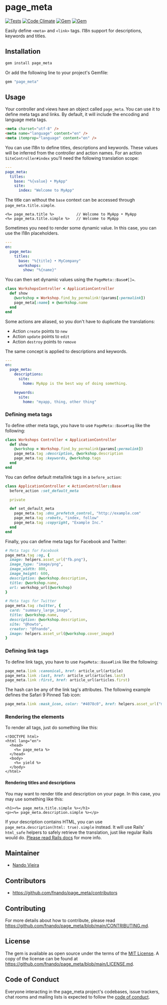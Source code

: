 # page_meta

[![Tests](https://github.com/fnando/page_meta/workflows/ruby-tests/badge.svg)](https://github.com/fnando/page_meta)
[![Code Climate](https://codeclimate.com/github/fnando/page_meta/badges/gpa.svg)](https://codeclimate.com/github/fnando/page_meta)
[![Gem](https://img.shields.io/gem/v/page_meta.svg)](https://rubygems.org/gems/page_meta)
[![Gem](https://img.shields.io/gem/dt/page_meta.svg)](https://rubygems.org/gems/page_meta)

Easily define `<meta>` and `<link>` tags. I18n support for descriptions,
keywords and titles.

## Installation

```bash
gem install page_meta
```

Or add the following line to your project's Gemfile:

```ruby
gem "page_meta"
```

## Usage

Your controller and views have an object called `page_meta`. You can use it to
define meta tags and links. By default, it will include the encoding and
language meta tags.

```html
<meta charset="utf-8" />
<meta name="language" content="en" />
<meta itemprop="language" content="en" />
```

You can use I18n to define titles, descriptions and keywords. These values will
be inferred from the controller and action names. For an action
`SiteController#index` you'll need the following translation scope:

```yaml
---
page_meta:
  titles:
    base: "%{value} • MyApp"
    site:
      index: "Welcome to MyApp"
```

The title can without the `base` context can be accessed through
`page_meta.title.simple`.

```erb
<%= page_meta.title %>          // Welcome to MyApp • MyApp
<%= page_meta.title.simple %>   // Welcome to MyApp
```

Sometimes you need to render some dynamic value. In this case, you can use the
I18n placeholders.

```yaml
---
en:
  page_meta:
    titles:
      base: "%{title} • MyCompany"
      workshops:
        show: "%{name}"
```

You can then set dynamic values using the `PageMeta::Base#[]=`.

```ruby
class WorkshopsController < ApplicationController
  def show
    @workshop = Workshop.find_by_permalink!(params[:permalink])
    page_meta[:name] = @workshop.name
  end
end
```

Some actions are aliased, so you don't have to duplicate the translations:

- Action `create` points to `new`
- Action `update` points to `edit`
- Action `destroy` points to `remove`

The same concept is applied to descriptions and keywords.

```yaml
---
en:
  page_meta:
    descriptions:
      site:
        home: MyApp is the best way of doing something.

    keywords:
      site:
        home: "myapp, thing, other thing"
```

### Defining meta tags

To define other meta tags, you have to use `PageMeta::Base#tag` like the
following:

```ruby
class Workshops Controller < ApplicationController
  def show
    @workshop = Workshop.find_by_permalink(params[:permalink])
    page_meta.tag :description, @workshop.description
    page_meta.tag :keywords, @workshop.tags
  end
end
```

You can define default meta/link tags in a `before_action`:

```ruby
class ApplicationController < ActionController::Base
  before_action :set_default_meta

  private

  def set_default_meta
    page_meta.tag :dns_prefetch_control, "http://example.com"
    page_meta.tag :robots, "index, follow"
    page_meta.tag :copyright, "Example Inc."
  end
end
```

Finally, you can define meta tags for Facebook and Twitter:

```ruby
# Meta tags for Facebook
page_meta.tag :og, {
  image: helpers.asset_url("fb.png"),
  image_type: "image/png",
  image_width: 800,
  image_height: 600,
  description: @workshop.description,
  title: @workshop.name,
  url: workshop_url(@workshop)
}

# Meta tags for Twitter
page_meta.tag :twitter, {
  card: "summary_large_image",
  title: @workshop.name,
  description: @workshop.description,
  site: "@howto",
  creator: "@fnando",
  image: helpers.asset_url(@workshop.cover_image)
}
```

### Defining link tags

To define link tags, you have to use `PageMeta::Base#link` like the following:

```ruby
page_meta.link :canonical, href: article_url(article)
page_meta.link :last, href: article_url(articles.last)
page_meta.link :first, href: article_url(articles.first)
```

The hash can be any of the link tag's attributes. The following example defines
the Safari 9 Pinned Tab icon:

```ruby
page_meta.link :mask_icon, color: "#4078c0", href: helpers.asset_url("mask_icon.svg")
```

### Rendering the elements

To render all tags, just do something like this:

```erb
<!DOCTYPE html>
<html lang="en">
  <head>
    <%= page_meta %>
  </head>
  <body>
    <%= yield %>
  </body>
</html>
```

#### Rendering titles and descriptions

You may want to render title and description on your page. In this case, you may
use something like this:

```erb
<h1><%= page_meta.title.simple %></h1>
<p><%= page_meta.description.simple %></p>
```

If your description contains HTML, you can use
`page_meta.description(html: true).simple` instead. It will use Rails'
`html_safe` helpers to safely retrieve the translation, just like regular Rails
would do.
[Please read Rails docs](http://guides.rubyonrails.org/i18n.html#using-safe-html-translations)
for more info.

## Maintainer

- [Nando Vieira](https://github.com/fnando)

## Contributors

- https://github.com/fnando/page_meta/contributors

## Contributing

For more details about how to contribute, please read
https://github.com/fnando/page_meta/blob/main/CONTRIBUTING.md.

## License

The gem is available as open source under the terms of the
[MIT License](https://opensource.org/licenses/MIT). A copy of the license can be
found at https://github.com/fnando/page_meta/blob/main/LICENSE.md.

## Code of Conduct

Everyone interacting in the page_meta project's codebases, issue trackers, chat
rooms and mailing lists is expected to follow the
[code of conduct](https://github.com/fnando/page_meta/blob/main/CODE_OF_CONDUCT.md).
